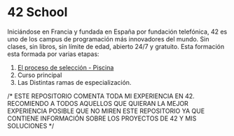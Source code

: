 # 42 School
Iniciándose en Francia y fundada en España por fundación telefónica, 42 es uno de los campus de programación más innovadores del mundo. Sin clases, sin libros, sin límite de edad, abierto 24/7 y gratuito.
Esta formación esta formada por varias etapas:
1. [El proceso de selección - Piscina](https://github.com/destrada-s/42_School_Todo/tree/main/42piscine)
2. Curso principal
3. Las Distintas ramas de especialización.

/*
ESTE REPOSITORIO COMENTA TODA MI EXPERIENCIA EN 42.
RECOMIENDO A TODOS AQUELLOS QUE QUIERAN LA MEJOR EXPERIENCIA POSIBLE QUE NO MIREN ESTE REPOSITORIO 
YA QUE CONTIENE INFORMACIÓN SOBRE LOS PROYECTOS DE 42 Y MIS SOLUCIONES
*/
